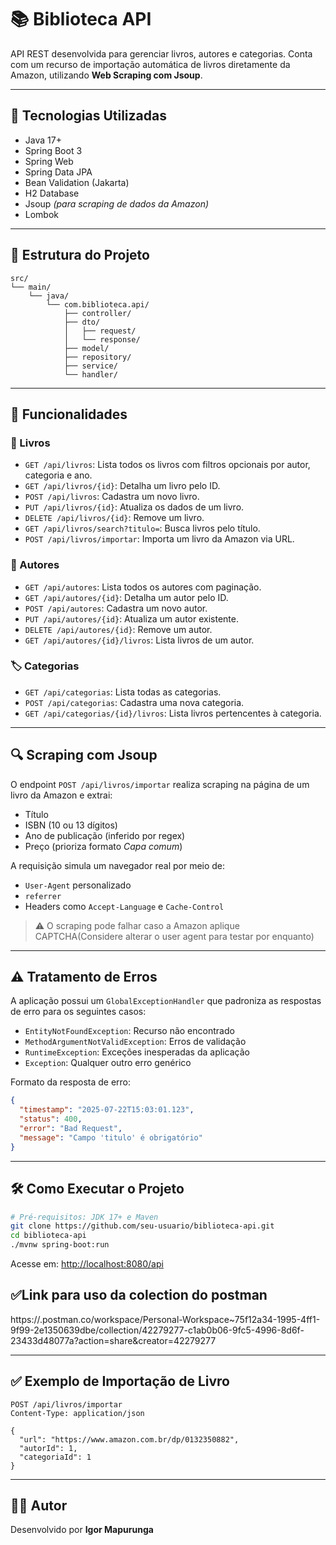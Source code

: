 # 📚 Biblioteca API

API REST desenvolvida para gerenciar livros, autores e categorias. Conta com um recurso de importação automática de livros diretamente da Amazon, utilizando **Web Scraping com Jsoup**.

---

## 🚀 Tecnologias Utilizadas

- Java 17+
- Spring Boot 3
- Spring Web
- Spring Data JPA
- Bean Validation (Jakarta)
- H2 Database
- Jsoup *(para scraping de dados da Amazon)*
- Lombok

---

## 📂 Estrutura do Projeto

```
src/
└── main/
    └── java/
        └── com.biblioteca.api/
            ├── controller/
            ├── dto/
            │   ├── request/
            │   └── response/
            ├── model/
            ├── repository/
            ├── service/
            └── handler/
```

---

## 🔧 Funcionalidades

### 📘 Livros
- `GET /api/livros`: Lista todos os livros com filtros opcionais por autor, categoria e ano.
- `GET /api/livros/{id}`: Detalha um livro pelo ID.
- `POST /api/livros`: Cadastra um novo livro.
- `PUT /api/livros/{id}`: Atualiza os dados de um livro.
- `DELETE /api/livros/{id}`: Remove um livro.
- `GET /api/livros/search?titulo=`: Busca livros pelo título.
- `POST /api/livros/importar`: Importa um livro da Amazon via URL.

### 👤 Autores
- `GET /api/autores`: Lista todos os autores com paginação.
- `GET /api/autores/{id}`: Detalha um autor pelo ID.
- `POST /api/autores`: Cadastra um novo autor.
- `PUT /api/autores/{id}`: Atualiza um autor existente.
- `DELETE /api/autores/{id}`: Remove um autor.
- `GET /api/autores/{id}/livros`: Lista livros de um autor.

### 🏷️ Categorias
- `GET /api/categorias`: Lista todas as categorias.
- `POST /api/categorias`: Cadastra uma nova categoria.
- `GET /api/categorias/{id}/livros`: Lista livros pertencentes à categoria.

---

## 🔍 Scraping com Jsoup

O endpoint `POST /api/livros/importar` realiza scraping na página de um livro da Amazon e extrai:

- Título
- ISBN (10 ou 13 dígitos)
- Ano de publicação (inferido por regex)
- Preço (prioriza formato *Capa comum*)

A requisição simula um navegador real por meio de:
- `User-Agent` personalizado
- `referrer`
- Headers como `Accept-Language` e `Cache-Control`

> ⚠️ O scraping pode falhar caso a Amazon aplique CAPTCHA(Considere alterar o user agent para testar por enquanto)

---

## ⚠️ Tratamento de Erros

A aplicação possui um `GlobalExceptionHandler` que padroniza as respostas de erro para os seguintes casos:

- `EntityNotFoundException`: Recurso não encontrado
- `MethodArgumentNotValidException`: Erros de validação
- `RuntimeException`: Exceções inesperadas da aplicação
- `Exception`: Qualquer outro erro genérico

Formato da resposta de erro:

```json
{
  "timestamp": "2025-07-22T15:03:01.123",
  "status": 400,
  "error": "Bad Request",
  "message": "Campo 'titulo' é obrigatório"
}
```

---

## 🛠️ Como Executar o Projeto

```bash
# Pré-requisitos: JDK 17+ e Maven
git clone https://github.com/seu-usuario/biblioteca-api.git
cd biblioteca-api
./mvnw spring-boot:run
```

Acesse em: [http://localhost:8080/api](http://localhost:8080/api)

## ✅Link para uso da colection do postman

https://.postman.co/workspace/Personal-Workspace~75f12a34-1995-4ff1-9f99-2e1350639dbe/collection/42279277-c1ab0b06-9fc5-4996-8d6f-23433d48077a?action=share&creator=42279277

---

## ✅ Exemplo de Importação de Livro

```http
POST /api/livros/importar
Content-Type: application/json

{
  "url": "https://www.amazon.com.br/dp/0132350882",
  "autorId": 1,
  "categoriaId": 1
}
```

---

## 👨‍💻 Autor

Desenvolvido por **Igor Mapurunga**
